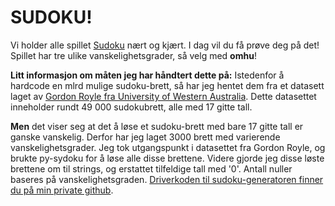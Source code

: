 # SUDOKU!

Vi holder alle spillet [Sudoku](https://en.wikipedia.org/wiki/Sudoku) nært og kjært. 
I dag vil du få prøve deg på det! Spillet har tre ulike vanskelighetsgrader,
så velg med **omhu**!

**Litt informasjon om måten jeg har håndtert dette på:**
Istedenfor å hardcode en mlrd mulige sudoku-brett, så har jeg hentet dem fra et datasett laget av
[Gordon Royle fra University of Western Australia](https://web.archive.org/web/20131019184812if_/http://school.maths.uwa.edu.au/~gordon/sudokumin.php).
Dette datasettet inneholder rundt 49 000 sudokubrett, alle med 17 gitte tall.

**Men** det viser seg at det å løse et sudoku-brett med bare 17 gitte tall er ganske vanskelig.
Derfor har jeg laget 3000 brett med varierende vanskelighetsgrader. 
Jeg tok utgangspunkt i datasettet fra Gordon Royle, og brukte py-sydoku for å løse alle disse brettene.
Videre gjorde jeg disse løste brettene om til strings, og erstattet tilfeldige tall med '0'. Antall nuller baseres på vanskelighetsgraden.
[Driverkoden til sudoku-generatoren finner du på min private github](https://github.com/alexandersen01/man-2).
